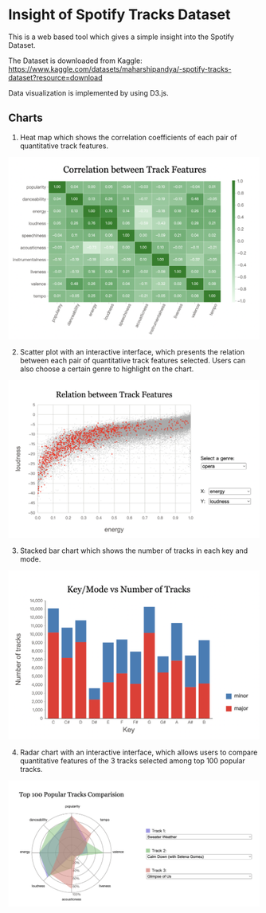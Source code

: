 # Insight of Spotify Tracks Dataset

This is a web based tool which gives a simple insight into the Spotify Dataset.

The Dataset is downloaded from Kaggle: 
https://www.kaggle.com/datasets/maharshipandya/-spotify-tracks-dataset?resource=download

Data visualization is implemented by using D3.js.

## Charts
1. Heat map which shows the correlation coefficients of each pair of quantitative track features.

![](fig/img_1.png)


2. Scatter plot with an interactive interface, which presents the relation between each pair of quantitative track features selected. Users can also choose a certain genre to highlight on the chart.

![](fig/img_2.png)


3. Stacked bar chart which shows the number of tracks in each key and mode.

![](fig/img_3.png)


4. Radar chart with an interactive interface, which allows users to compare quantitative features of the 3 tracks selected among top 100 popular tracks.

![](fig/img_4.png)

